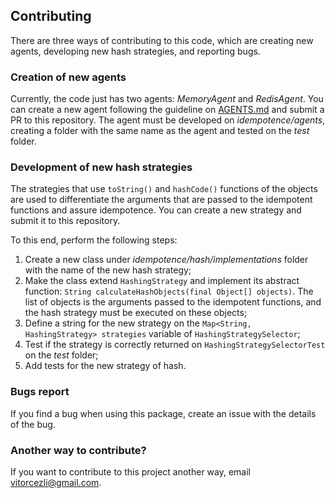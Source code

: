 ## Contributing

There are three ways of contributing to this code, which are creating new
agents, developing new hash strategies, and reporting bugs.

### Creation of new agents

Currently, the code just has two agents: _MemoryAgent_ and _RedisAgent_.
You can create a new agent following the guideline on [AGENTS.md](AGENTS.md)
and submit a PR to this repository. The agent must be developed on *idempotence/agents*,
creating a folder with the same name as the agent and tested on the *test*
folder.

### Development of new hash strategies

The strategies that use `toString()` and `hashCode()` functions of the objects
are used to differentiate the arguments that are passed to the idempotent
functions and assure idempotence. You can create a new strategy and submit it
to this repository.

To this end, perform the following steps:

1. Create a new class under *idempotence/hash/implementations* folder with the
   name of the new hash strategy;
2. Make the class extend `HashingStrategy` and implement its abstract function:
`String calculateHashObjects(final Object[] objects)`. The list of objects is
   the arguments passed to the idempotent functions, and the hash strategy must
   be executed on these objects;
3. Define a string for the new strategy on the `Map<String, HashingStrategy> strategies`
   variable of `HashingStrategySelector`;
4. Test if the strategy is correctly returned on `HashingStrategySelectorTest` on
   the *test* folder;
5. Add tests for the new strategy of hash.

### Bugs report

If you find a bug when using this package, create an issue with the details of the bug.

### Another way to contribute?

If you want to contribute to this project another way, email vitorcezli@gmail.com.